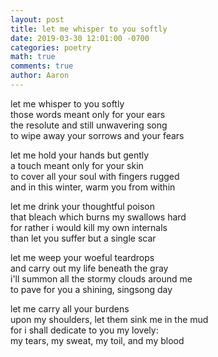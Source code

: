 ```yaml
---
layout: post
title: let me whisper to you softly
date: 2019-03-30 12:01:00 -0700
categories: poetry 
math: true
comments: true
author: Aaron
---
```



let me whisper to you softly  
those words meant only for your ears  
the resolute and still unwavering song  
to wipe away your sorrows and your fears  

let me hold your hands but gently  
a touch meant only for your skin  
to cover all your soul with fingers rugged  
and in this winter, warm you from within  

let me drink your thoughtful poison  
that bleach which burns my swallows hard  
for rather i would kill my own internals  
than let you suffer but a single scar  

let me weep your woeful teardrops  
and carry out my life beneath the gray  
i'll summon all the stormy clouds around me  
to pave for you a shining, singsong day  

let me carry all your burdens  
upon my shoulders, let them sink me in the mud  
for i shall dedicate to you my lovely:  
my tears, my sweat, my toil, and my blood